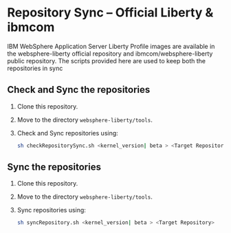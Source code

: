 # Repository Sync – Official Liberty & ibmcom 

IBM WebSphere Application Server Liberty Profile images are available in the websphere-liberty official repository and ibmcom/websphere-liberty public repository. The scripts provided here are used to keep both the repositories in sync

## Check and Sync the repositories

1. Clone this repository.
2. Move to the directory `websphere-liberty/tools`.
3. Check and Sync repositories using:

    ```bash
    sh checkRepositorySync.sh <kernel_version| beta > <Target Repository>
    ```

## Sync the repositories

1. Clone this repository.
2. Move to the directory `websphere-liberty/tools`.
3. Sync repositories using:


    ```bash
    sh syncRepository.sh <kernel_version| beta > <Target Repository>
    ```

